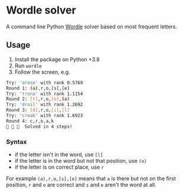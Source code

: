 # Wordle solver
A command line Python [Wordle](https://www.powerlanguage.co.uk/wordle/) solver based on most frequent letters.


## Usage
1. Install the package on Python +3.8
2. Run `wordle`
3. Follow the screen, e.g.
```bash
Try: 'arose' with rank 0.5769
Round 1: (a),r,o,[s],[e]
Try: 'trona' with rank 1.1154
Round 2: [t],r,o,[n],(a)
Try: 'droil' with rank 1.2692
Round 3: [d],r,o,[i],[l] 
Try: 'croak' with rank 1.6923
Round 4: c,r,o,a,k 
🎉 🎉 🎉  Solved in 4 steps!
```
### Syntax
 - if the letter isn't in the word, use `[l]`
 - if the letter is in the word but not that position, use `(o)`
 - if the letter is on correct place, use `r`

For example `(a),r,o,[s],[e]` means that `a` is there but not on the first position, `r` and `o` are correct
and `s` and `e` aren't the word at all.